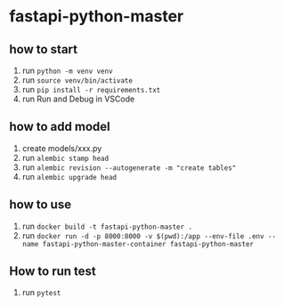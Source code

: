 # fastapi-python-master

## how to start

1. run `python -m venv venv`
2. run `source venv/bin/activate`
3. run `pip install -r requirements.txt`
4. run Run and Debug in VSCode

## how to add model

1. create models/xxx.py
2. run `alembic stamp head`
3. run `alembic revision --autogenerate -m "create tables"`
4. run `alembic upgrade head`

## how to use

1. run `docker build -t fastapi-python-master .`
2. run `docker run -d -p 8000:8000 -v $(pwd):/app --env-file .env --name fastapi-python-master-container fastapi-python-master`

## How to run test

1. run `pytest`
